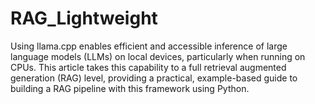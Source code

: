 # RAG_Lightweight
Using llama.cpp enables efficient and accessible inference of large language models (LLMs) on local devices, particularly when running on CPUs. This article takes this capability to a full retrieval augmented generation (RAG) level, providing a practical, example-based guide to building a RAG pipeline with this framework using Python.
